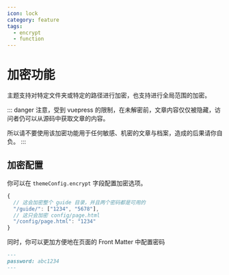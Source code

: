 ```yaml
---
icon: lock
category: feature
tags:
  - encrypt
  - function
---
```


# 加密功能

主题支持对特定文件夹或特定的路径进行加密，也支持进行全局范围的加密。

::: danger
注意，受到 vuepress 的限制，在未解密前，文章内容仅仅被隐藏，访问者仍可以从源码中获取文章的内容。

所以请不要使用该加密功能用于任何敏感、机密的文章与档案，造成的后果请你自负。
:::

## 加密配置

你可以在 `themeConfig.encrypt` 字段配置加密选项。

```js
{
  // 这会加密整个 guide 目录，并且两个密码都是可用的
  "/guide/": ["1234", "5678"],
  // 这只会加密 config/page.html
  "/config/page.html": "1234"
}
```

同时，你可以更加方便地在页面的 Front Matter 中配置密码

```md
---
password: abc1234
---
```
